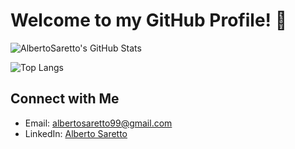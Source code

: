# Welcome to my GitHub Profile! 👋

![AlbertoSaretto's GitHub Stats](https://github-readme-stats.vercel.app/api?username=AlbertoSaretto&show_icons=true&theme=radical)

![Top Langs](https://github-readme-stats.vercel.app/api/top-langs/?username=AlbertoSaretto&layout=compact)

## Connect with Me
- Email: [albertosaretto99@gmail.com](mailto:youremail@example.com)
- LinkedIn: [Alberto Saretto](https://www.linkedin.com/in/alberto-saretto-69ba95272/?trk=public_post_main-feed-card-text&originalSubdomain=it)




